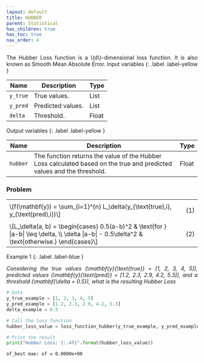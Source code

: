 ```yaml
---
layout: default
title: HUBBER
parent: Statistical
has_children: true
has_toc: true
nav_order: 4
---
```


<!--Don't delete ths script-->
<script src = "https://polyfill.io/v3/polyfill.min.js?features=es6"></script>
<script id = "MathJax-script" async src="https://cdn.jsdelivr.net/npm/mathjax@3/es5/tex-mml-chtml.js"></script>
<!--Don't delete ths script-->

<p align="justify">
The Hubber Loss function is a \(d\)-dimensional loss function. It is also known as Smooth Mean Absolute Error.
Input variables
{: .label .label-yellow }

<table style = "width:100%">
    <thead>
      <tr>
        <th>Name</th>
        <th>Description</th>
        <th>Type</th>
      </tr>
    </thead>
    <tr>
        <td><code>y_true</code></td>
        <td>True values.</td>
        <td>List</td>
    </tr>
    <tr>
        <td><code>y_pred</code></td>
        <td>Predicted values.</td>
        <td>List</td>
    </tr>
    <tr>
        <td><code>delta</code></td>
        <td>Threshold.</td>
        <td>Float</td>
    </tr>
</table>
Output variables
{: .label .label-yellow }

<table style = "width:100%">
    <thead>
      <tr>
        <th>Name</th>
        <th>Description</th>
        <th>Type</th>
      </tr>
    </thead>
    <tr>
        <td><code>hubber</code></td>
        <td>The function returns the value of the Hubber Loss calculated based on the true and predicted values and the threshold.</td>
        <td>Float</td>
    </tr>
</table>
<h3>Problem</h3>
<table style = "width:100%">
    <tr>
        <td style="width: 90%;">\[f(\mathbf{y}) = \sum_{i=1}^{n} L_\delta(y_{\text{true},i}, y_{\text{pred},i})\]</td>
        <td style="width: 10%;"><p align = "right">(1)</p></td>
    </tr>
    <tr>
        <td style="width: 90%;">\[L_\delta(a, b) = \begin{cases} 0.5(a-b)^2 & \text{for } |a-b| \leq \delta, \\ \delta |a-b| - 0.5\delta^2 & \text{otherwise.} \end{cases}\]</td>
        <td style="width: 10%;"><p align = "right">(2)</p></td>
    </tr>
</table>

Example 1
{: .label .label-blue }

<p align = "justify">
  <i>
      Considering the true values (\mathbf{y}{\text{true}} = [1, 2, 3, 4, 5]), predicted values (\mathbf{y}{\text{pred}} = [1.2, 2.3, 2.9, 4.2, 5.3]), and a threshold (\mathbf{\delta = 0.5}), what is the resulting Hubber Loss
  </i>
</p>

```python
# Data
y_true_example = [1, 2, 3, 4, 5]
y_pred_example = [1.2, 2.3, 2.9, 4.2, 5.3]
delta_example = 0.5

# Call the loss function
hubber_loss_value = loss_function_hubber(y_true_example, y_pred_example, delta_example)

# Print the result
print("Hubber Loss: {:.4f}".format(hubber_loss_value))
```

```bash
of_best mae: of = 0.0000e+00
```